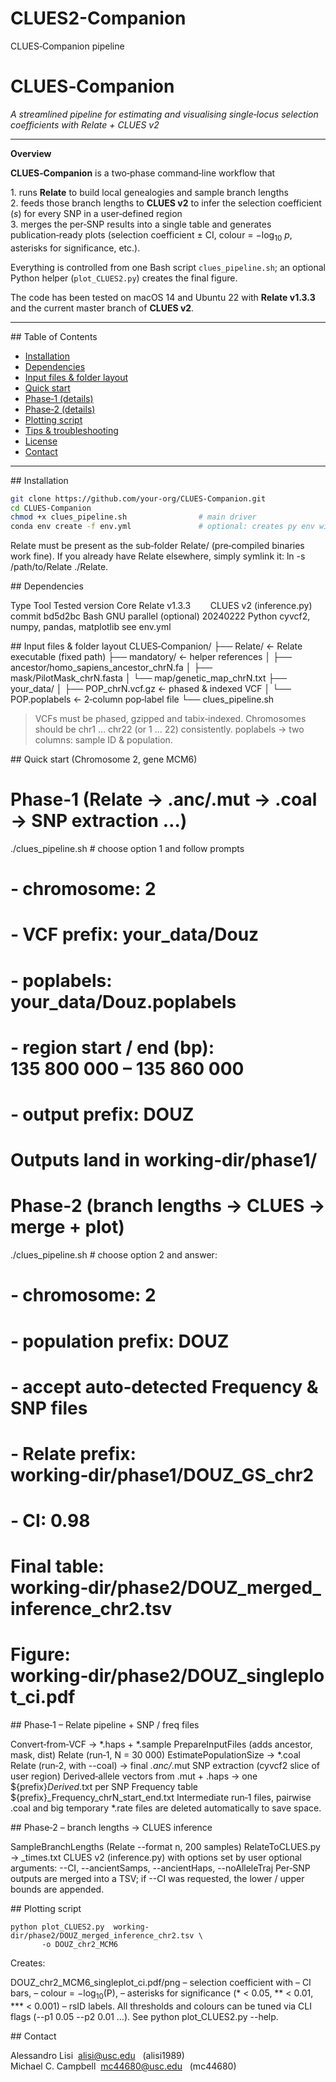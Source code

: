 # CLUES2-Companion
CLUES‑Companion pipeline

# CLUES‑Companion  
*A streamlined pipeline for estimating and visualising single‑locus
selection coefficients with Relate + CLUES v2*

---

**Overview**

**CLUES‑Companion** is a two‑phase command‑line workflow that

1. runs **Relate** to build local genealogies and sample branch lengths  
2. feeds those branch lengths to **CLUES v2** to infer the selection
   coefficient (*s*) for every SNP in a user‑defined region  
3. merges the per‑SNP results into a single table and generates
   publication‑ready plots (selection coefficient ± CI,
   colour = −log<sub>10</sub> *p*, asterisks for significance, etc.).

Everything is controlled from one Bash script
`clues_pipeline.sh`; an optional Python helper (`plot_CLUES2.py`)
creates the final figure.

The code has been tested on macOS 14 and Ubuntu 22 with
**Relate v1.3.3** and the current master branch of **CLUES v2**.

---

## Table of Contents

- [Installation](#installation)
- [Dependencies](#dependencies)
- [Input files & folder layout](#inputs)
- [Quick start](#quick-start)
- [Phase‑1 (details)](#phase-1)
- [Phase‑2 (details)](#phase-2)
- [Plotting script](#plotting-script)
- [Tips & troubleshooting](#tips)
- [License](#license)
- [Contact](#contact)

---

<a name="installation"></a>
## Installation

```bash
git clone https://github.com/your‑org/CLUES‑Companion.git
cd CLUES‑Companion
chmod +x clues_pipeline.sh                # main driver
conda env create -f env.yml               # optional: creates py env with cyvcf2 etc.
```
Relate must be present as the sub‑folder Relate/ (pre‑compiled binaries work fine).
If you already have Relate elsewhere, simply symlink it:
ln -s /path/to/Relate ./Relate.

<a name="dependencies"></a> ## Dependencies


Type	Tool	Tested version
Core	Relate	v1.3.3
      	CLUES v2 (inference.py)	commit bd5d2bc
Bash	GNU parallel (optional)	20240222
Python	cyvcf2, numpy, pandas, matplotlib	see env.yml

<a name="inputs"></a> ## Input files & folder layout
CLUES‑Companion/
├── Relate/                  ←  Relate executable     (fixed path)
├── mandatory/               ←  helper references
│   ├── ancestor/homo_sapiens_ancestor_chrN.fa
│   ├── mask/PilotMask_chrN.fasta
│   └── map/genetic_map_chrN.txt
├── your_data/
│   ├── POP_chrN.vcf.gz      ←  phased & indexed VCF
│   └── POP.poplabels        ←  2‑column pop‑label file
└── clues_pipeline.sh

> VCFs must be phased, gzipped and tabix‑indexed.
> Chromosomes should be chr1 … chr22 (or 1 … 22) consistently.
> poplabels → two columns: sample ID & population.

 <a name="quick-start"></a> ## Quick start (Chromosome 2, gene MCM6)
 # Phase‑1   (Relate → .anc/.mut → .coal → SNP extraction …)
./clues_pipeline.sh
# choose option 1 and follow prompts
#
#   ‑ chromosome: 2
#   ‑ VCF prefix:   your_data/Douz
#   ‑ poplabels:    your_data/Douz.poplabels
#   ‑ region start / end (bp): 135 800 000 – 135 860 000
#   ‑ output prefix: DOUZ
#
# Outputs land in   working‑dir/phase1/

# Phase‑2   (branch lengths → CLUES → merge + plot)
./clues_pipeline.sh
# choose option 2 and answer:
#
#   ‑ chromosome: 2
#   ‑ population prefix: DOUZ
#   ‑ accept auto‑detected Frequency & SNP files
#   ‑ Relate prefix: working‑dir/phase1/DOUZ_GS_chr2
#   ‑ CI: 0.98
#
# Final table:  working‑dir/phase2/DOUZ_merged_inference_chr2.tsv
# Figure:       working‑dir/phase2/DOUZ_singleplot_ci.pdf

<a name="phase-1"></a> ## Phase‑1 – Relate pipeline + SNP / freq files

Convert‑from‑VCF → *.haps + *.sample
PrepareInputFiles (adds ancestor, mask, dist)
Relate (run‑1, N = 30 000)
EstimatePopulationSize → *.coal
Relate (run‑2, with --coal) → final *.anc/*.mut
SNP extraction (cyvcf2 slice of user region)
Derived‑allele vectors from .mut + .haps → one ${prefix}_Derived_<rs>.txt per SNP
Frequency table ${prefix}_Frequency_chrN_start_end.txt
Intermediate run‑1 files, pairwise .coal and big temporary *.rate files are deleted automatically to save space.

<a name="phase-2"></a> ## Phase‑2 – branch lengths → CLUES inference

SampleBranchLengths (Relate --format n, 200 samples)
RelateToCLUES.py → <rs>_times.txt
CLUES v2 (inference.py) with options set by user
optional arguments:
--CI, --ancientSamps, --ancientHaps, --noAlleleTraj
Per‑SNP outputs are merged into a TSV; if --CI was requested, the lower / upper bounds are appended.

<a name="plotting-script"></a> ## Plotting script

```
python plot_CLUES2.py  working-dir/phase2/DOUZ_merged_inference_chr2.tsv \
       -o DOUZ_chr2_MCM6
```

Creates:

DOUZ_chr2_MCM6_singleplot_ci.pdf/png – selection coefficient with
– CI bars,
– colour = −log<sub>10</sub>(P),
– asterisks for significance (* < 0.05, ** < 0.01, *** < 0.001)
– rsID labels.
All thresholds and colours can be tuned via CLI flags (--p1 0.05 --p2 0.01 …).
See python plot_CLUES2.py --help.

<a name="contact"></a> ## Contact

Alessandro Lisi  alisi@usc.edu   (alisi1989)
Michael C. Campbell  mc44680@usc.edu   (mc44680)
